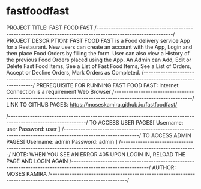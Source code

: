 # fastfoodfast

PROJECT TITLE: FAST FOOD FAST
/-------------------------------------------------------------------------------------------------------------/
PROJECT DESCRIPTION:
FAST FOOD FAST is a Food delivery service App for a Restaurant.
New users can create an account with the App, Login and then place Food Orders by filling the form. User can also view a History of the previous Food Orders placed using the App.
An Admin can Add, Edit or Delete Fast Food Items, See a List of Fast Food Items, See a List of Orders, Accept or Decline Orders, Mark Orders as Completed.
/--------------------------------------------------------------------------------------------------------------/
PREREQUISITE FOR RUNNING FAST FOOD FAST:
Internet Connection is a requirement
Web Browser
/--------------------------------------------------------------------------------------------------------------/
LINK TO GITHUB PAGES: 
https://moseskamira.github.io/fastfoodfast/

/--------------------------------------------------------------------------------------------------------------/
TO ACCESS USER PAGES[
Username: user
Password: user
]
/-------------------------------------------------------------------------------------------------------------/
TO ACCESS ADMIN PAGES[
Username: admin
Password: admin
]
/-------------------------------------------------------------------------------------------------------------/
NOTE: 
WHEN YOU SEE AN ERROR 405 UPON LOGIN IN, RELOAD THE PAGE AND LOGIN AGAIN
/--------------------------------------------------------------------------------------------------------------/
AUTHOR:
MOSES KAMIRA
/--------------------------------------------------------------------------------------------------------------/
